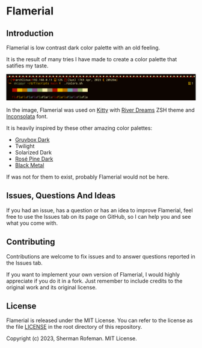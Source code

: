 <h1>Flamerial</h1>
	<h2>Introduction</h2>
		<p>Flamerial is low contrast dark color palette with an old feeling.</p>
		<p>It is the result of many tries I have made to create a color palette that satifies my taste.</p>
		<img src="./images/image_0.png"/>
		<p>In the image, Flamerial was used on <a href="https://github.com/kovidgoyal/kitty">Kitty</a> with <a href="https://github.com/skippyr/river_dreams">River Dreams</a> ZSH theme and <a href="https://fonts.google.com/specimen/Inconsolata">Inconsolata</a> font.</p>
		<p>It is heavily inspired by these other amazing color palettes:</p>
			<ul>
				<li><a href="https://github.com/morhetz/gruvbox">Gruvbox Dark</a></li>
				<li>Twilight</li>
				<li>Solarized Dark</li>
				<li><a href="https://github.com/rose-pine">Rosé Pine Dark</a></li>
				<li><a href="https://github.com/metalelf0/base16-black-metal-scheme">Black Metal</a></li>
			</ul>
		<p>If was not for them to exist, probably Flamerial would not be here.</p>
	<h2>Issues, Questions And Ideas</h2>
		<p>If you had an issue, has a question or has an idea to improve Flamerial, feel free to use the Issues tab on its page on GitHub, so I can help you and see what you come with.</p>
	<h2>Contributing</h2>
		<p>Contributions are welcome to fix issues and to answer questions reported in the Issues tab.</p>
		<p>If you want to implement your own version of Flamerial, I would highly appreciate if you do it in a fork. Just remember to include credits to the original work and its original license.</p>
	<h2>License</h2>
		<p>Flamerial is released under the MIT License. You can refer to the license as the file <a href="https://github.com/skippyr/amora/blob/main/LICENSE">LICENSE</a> in the root directory of this repository.</p>
		<p>Copyright (c) 2023, Sherman Rofeman. MIT License.</p>

